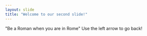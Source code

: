 ```yaml
---
layout: slide
title: "Welcome to our second slide!"
---
```

"Be a Roman when you are in Rome"
Use the left arrow to go back!
